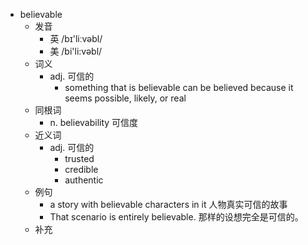 - believable
  - 发音
    - 英 /bɪ'liːvəbl/
    - 美 /bi'li:vəbl/
  - 词义
    - adj. 可信的
      - something that is believable can be believed because it seems possible, likely, or real
  - 同根词
    - n. believability 可信度
  - 近义词
    - adj. 可信的
      - trusted
      - credible
      - authentic
  - 例句
    - a story with believable characters in it 人物真实可信的故事
    - That scenario is entirely believable. 那样的设想完全是可信的。
  - 补充